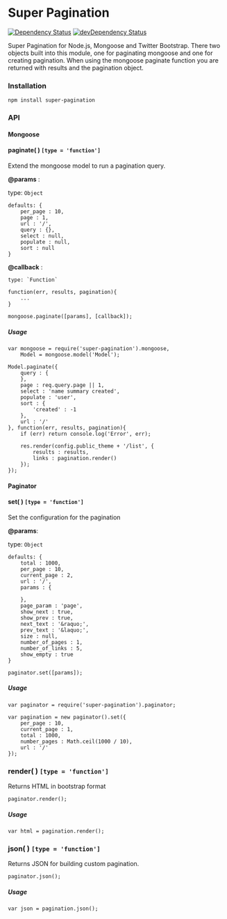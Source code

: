 Super Pagination
================

[![Dependency Status](https://david-dm.org/peterdemartini/super-pagination.svg?theme=shields.io)](https://david-dm.org/peterdemartini/super-pagination)
[![devDependency Status](https://david-dm.org/peterdemartini/super-pagination/dev-status.svg?theme=shields.io)](https://david-dm.org/peterdemartini/super-pagination#info=devDependencies)

Super Pagination for Node.js, Mongoose and Twitter Bootstrap. There two objects built into this module, one for paginating mongoose and one for creating pagination. When using the mongoose paginate function you are returned with results and the pagination object.

### Installation

    npm install super-pagination

### API

#### Mongoose

#### paginate( ) `[type = 'function']`

Extend the mongoose model to run a pagination query.

**@params** :

type: `Object`

````
defaults: {
    per_page : 10,
    page : 1,
    url : '/',
    query : {},
    select : null,
    populate : null,
    sort : null
}
````

**@callback** :

    type: `Function`

````
function(err, results, pagination){
    ...
}
````

````
mongoose.paginate([params], [callback]);
````

##### Usage


    var mongoose = require('super-pagination').mongoose,
        Model = mongoose.model('Model');

    Model.paginate({
        query : {
        },
        page : req.query.page || 1,
        select : 'name summary created',
        populate : 'user',
        sort : {
            'created' : -1
        },
        url : '/'
    }, function(err, results, pagination){
        if (err) return console.log('Error', err);

        res.render(config.public_theme + '/list', {
            results : results,
            links : pagination.render()
        });
    });


#### Paginator

#### set( ) `[type = 'function']`

Set the configuration for the pagination

**@params**:

type: `Object`

````
defaults: {
    total : 1000,
    per_page : 10,
    current_page : 2,
    url : '/',
    params : {

    },
    page_param : 'page',
    show_next : true,
    show_prev : true,
    next_text : '&raquo;',
    prev_text : '&laquo;',
    size : null,
    number_of_pages : 1,
    number_of_links : 5,
    show_empty : true
}
````

````
paginator.set([params]);
````

##### Usage

    var paginator = require('super-pagination').paginator;

    var pagination = new paginator().set({
        per_page : 10,
        current_page : 1,
        total : 1000,
        number_pages : Math.ceil(1000 / 10),
        url : '/'
    });

### render( ) `[type = 'function']`
Returns HTML in bootstrap format

    paginator.render();

##### Usage
    var html = pagination.render();

### json( ) `[type = 'function']`

Returns JSON for building custom pagination.

    paginator.json();

##### Usage
    var json = pagination.json();  
